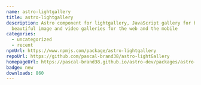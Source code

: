 ```yaml
---
name: astro-lightgallery
title: astro-lightgallery
description: Astro component for lightgallery, JavaScript gallery for building
  beautiful image and video galleries for the web and the mobile
categories:
  - uncategorized
  - recent
npmUrl: https://www.npmjs.com/package/astro-lightgallery
repoUrl: https://github.com/pascal-brand38/astro-lightGallery
homepageUrl: https://pascal-brand38.github.io/astro-dev/packages/astro-lightgallery
badge: new
downloads: 860
---
```

